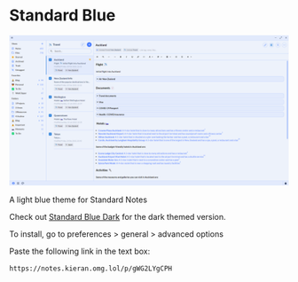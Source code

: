 # Standard Blue

![preview](https://raw.githubusercontent.com/m00t316/standard-blue/main/24d2f9d7-497d-4761-bf41-f23838636789.png)

A light blue theme for Standard Notes

Check out [Standard Blue Dark](https://github.com/m00t316/standard-blue-dark) for the dark themed version.

To install, go to preferences > general > advanced options

Paste the following link in the text box:
```
https://notes.kieran.omg.lol/p/gWG2LYgCPH
```
